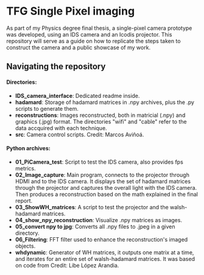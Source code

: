# TFG Single Pixel imaging

As part of my Physics degree final thesis, a single-pixel camera prototype was developed, using an IDS camera and an Icodis projector. This repository will serve as a guide on how to replicate the steps taken to construct the camera and a public showcase of my work.

## Navigating the repository

#### Directories:
- **IDS_camera_interface**: Dedicated readme inside.
- **hadamard**: Storage of hadamard matrices in .npy archives, plus the .py scripts to generate them.
- **reconstructions**: Images reconstructed, both in matricial (.npy) and graphics (.jpg) format. The directories "wifi" and "cable" refer to the data accquired with each technique.
- **src**: Camera control scripts. Credit: Marcos Aviñoá.

#### Python archives:
- **01_PiCamera_test**: Script to test the IDS camera, also provides fps metrics.
- **02_Image_capture**: Main program, connects to the projector through HDMI and to the IDS camera. It displays the set of hadamard matrices through the projector and captures the overall light with the IDS camera. Then produces a reconstruction based on the math explained in the final report.
- **03_ShowWH_matrices**: A script to test the projector and the walsh-hadamard matrices.
- **04_show_npy_reconstruction**: Visualize .npy matrices as images.
- **05_convert npy to jpg**: Converts all .npy files to .jpeg in a given directory.
- **06_Filtering**: FFT filter used to enhance the reconstruction's imaged objects.
- **whdynamic**: Generator of WH matrices, it outputs one matrix at a time, and iterates for an entire set of walsh-hadamard matrices. It was based on code from Credit: Libe López Arandia.


